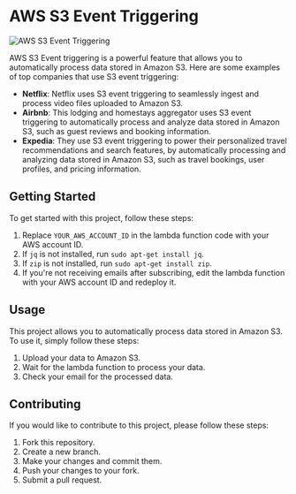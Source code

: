 # AWS S3 Event Triggering

![AWS S3 Event Triggering](https://user-images.githubusercontent.com/43399466/232058778-a7299e9b-9892-471c-a05d-14d773b5b333.png)

AWS S3 Event triggering is a powerful feature that allows you to automatically process data stored in Amazon S3. Here are some examples of top companies that use S3 event triggering:

- **Netflix**: Netflix uses S3 event triggering to seamlessly ingest and process video files uploaded to Amazon S3.
- **Airbnb**: This lodging and homestays aggregator uses S3 event triggering to automatically process and analyze data stored in Amazon S3, such as guest reviews and booking information.
- **Expedia**: They use S3 event triggering to power their personalized travel recommendations and search features, by automatically processing and analyzing data stored in Amazon S3, such as travel bookings, user profiles, and pricing information.

## Getting Started

To get started with this project, follow these steps:

1. Replace `YOUR_AWS_ACCOUNT_ID` in the lambda function code with your AWS account ID.
2. If `jq` is not installed, run `sudo apt-get install jq`.
3. If `zip` is not installed, run `sudo apt-get install zip`.
4. If you're not receiving emails after subscribing, edit the lambda function with your AWS account ID and redeploy it.

## Usage

This project allows you to automatically process data stored in Amazon S3. To use it, simply follow these steps:

1. Upload your data to Amazon S3.
2. Wait for the lambda function to process your data.
3. Check your email for the processed data.

## Contributing

If you would like to contribute to this project, please follow these steps:

1. Fork this repository.
2. Create a new branch.
3. Make your changes and commit them.
4. Push your changes to your fork.
5. Submit a pull request.


